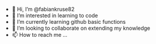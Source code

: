 - 👋 Hi, I’m @fabiankruse82
- 👀 I’m interested in learning to code
- 🌱 I’m currently learning github basic functions
- 💞️ I’m looking to collaborate on extending my knowledge
- 📫 How to reach me ...

<!---
fabiankruse82/fabiankruse82 is a ✨ special ✨ repository because its `README.md` (this file) appears on your GitHub profile.
You can click the Preview link to take a look at your changes.
--->

